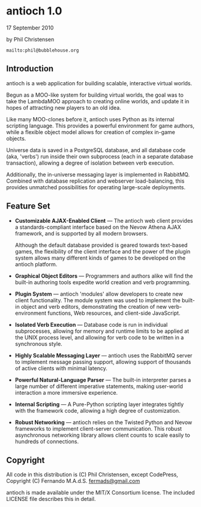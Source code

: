 antioch 1.0
===========

17 September 2010

by Phil Christensen

`mailto:phil@bubblehouse.org`

Introduction
-------------

antioch is a web application for building scalable, interactive virtual
worlds.

Begun as a MOO-like system for building virtual worlds, the goal was to
take the LambdaMOO approach to creating online worlds, and update it in hopes
of attracting new players to an old idea.

Like many MOO-clones before it, antioch uses Python as its internal scripting
language. This provides a powerful environment for game authors, while a 
flexible object model allows for creation of complex in-game objects.

Universe data is saved in a PostgreSQL database, and all database code (aka, 
'verbs') run inside their own subprocess (each in a separate database transaction), allowing a degree of isolation between verb execution.

Additionally, the in-universe messaging layer is implemented in RabbitMQ. 
Combined with database replication and webserver load-balancing, this provides 
unmatched possibilities for operating large-scale deployments.

Feature Set
-----------

* **Customizable AJAX-Enabled Client** — 
  The antioch web client provides a standards-compliant interface based
  on the Nevow Athena AJAX framework, and is supported by all modern browsers.
  
  Although the default database provided is geared towards text-based games,
  the flexibility of the client interface and the power of the plugin system
  allows many different kinds of games to be developed on the antioch 
  platform.

* **Graphical Object Editors** — 
  Programmers and authors alike will find the built-in authoring tools
  expedite world creation and verb programming.

* **Plugin System** — 
  antioch 'modules' allow developers to create new client functionality.
  The module system was used to implement the built-in object and verb 
  editors, demonstrating the creation of new verb-environment functions,
  Web resources, and client-side JavaScript.

* **Isolated Verb Execution** — 
  Database code is run in individual subprocesses, allowing for memory and
  runtime limits to be applied at the UNIX process level, and allowing for
  verb code to be written in a synchronous style.

* **Highly Scalable Messaging Layer** — 
  antioch uses the RabbitMQ server to implement message passing support, allowing support of thousands of active clients with minimal latency.

* **Powerful Natural-Language Parser** — 
  The built-in interpreter parses a large number of different imperative
  statements, making user-world interaction a more immersive experience.

* **Internal Scripting** — 
  A Pure-Python scripting layer integrates tightly with the framework code,
  allowing a high degree of customization.
  
* **Robust Networking** — 
  antioch relies on the Twisted Python and Nevow frameworks to implement
  client-server communication. This robust asynchronous networking library
  allows client counts to scale easily to hundreds of connections.


Copyright
---------

All code in this distribution is (C) Phil Christensen, except
CodePress, Copyright (C) Fernando M.A.d.S. <fermads@gmail.com>

antioch is made available under the MIT/X Consortium license.
The included LICENSE file describes this in detail.
